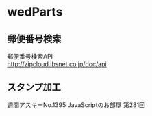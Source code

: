 # wedParts

## 郵便番号検索

郵便番号検索API<br>
http://zipcloud.ibsnet.co.jp/doc/api

## スタンプ加工

週間アスキーNo.1395 JavaScriptのお部屋 第281回